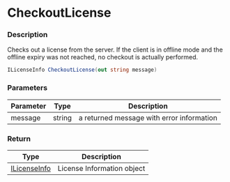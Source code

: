 # CheckoutLicense

### Description

Checks out a license from the server. If the client is in offline mode and the offline expiry was not reached, no checkout is actually performed.

```csharp
ILicenseInfo CheckoutLicense(out string message)
```

### Parameters

| Parameter |  Type  | Description                               |
| --------- | :----: | ----------------------------------------- |
| message   | string | a returned message with error information |

### Return

| Type                         | Description                |
| ---------------------------- | -------------------------- |
| [ILicenseInfo](doc:overview) | License Information object |
